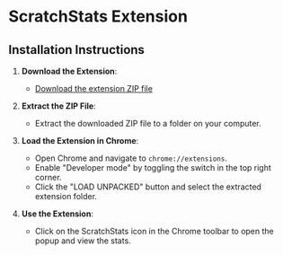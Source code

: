 # ScratchStats Extension

## Installation Instructions

1. **Download the Extension**:
   - [Download the extension ZIP file](link-to-your-zip-file)

2. **Extract the ZIP File**:
   - Extract the downloaded ZIP file to a folder on your computer.

3. **Load the Extension in Chrome**:
   - Open Chrome and navigate to `chrome://extensions`.
   - Enable "Developer mode" by toggling the switch in the top right corner.
   - Click the "LOAD UNPACKED" button and select the extracted extension folder.

4. **Use the Extension**:
   - Click on the ScratchStats icon in the Chrome toolbar to open the popup and view the stats.
